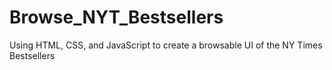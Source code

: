 # Browse_NYT_Bestsellers
Using HTML, CSS, and JavaScript to create a browsable UI of the NY Times Bestsellers

